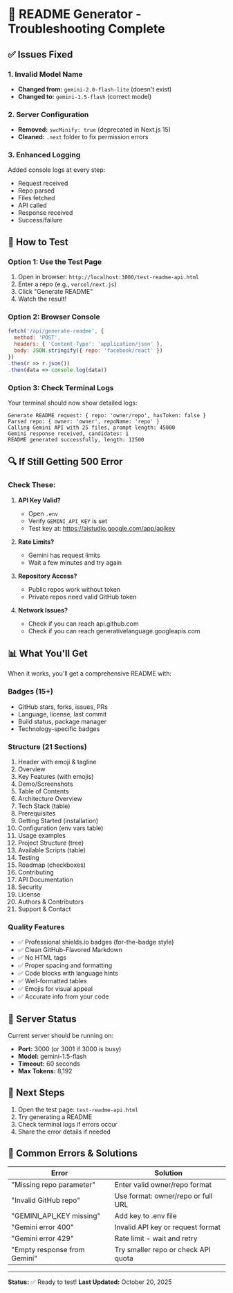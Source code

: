 # 🔧 README Generator - Troubleshooting Complete

## ✅ Issues Fixed

### 1. Invalid Model Name
- **Changed from:** `gemini-2.0-flash-lite` (doesn't exist)
- **Changed to:** `gemini-1.5-flash` (correct model)

### 2. Server Configuration
- **Removed:** `swcMinify: true` (deprecated in Next.js 15)
- **Cleaned:** `.next` folder to fix permission errors

### 3. Enhanced Logging
Added console logs at every step:
- Request received
- Repo parsed
- Files fetched
- API called
- Response received
- Success/failure

## 🧪 How to Test

### Option 1: Use the Test Page
1. Open in browser: `http://localhost:3000/test-readme-api.html`
2. Enter a repo (e.g., `vercel/next.js`)
3. Click "Generate README"
4. Watch the result!

### Option 2: Browser Console
```javascript
fetch('/api/generate-readme', {
  method: 'POST',
  headers: { 'Content-Type': 'application/json' },
  body: JSON.stringify({ repo: 'facebook/react' })
})
.then(r => r.json())
.then(data => console.log(data))
```

### Option 3: Check Terminal Logs
Your terminal should now show detailed logs:
```
Generate README request: { repo: 'owner/repo', hasToken: false }
Parsed repo: { owner: 'owner', repoName: 'repo' }
Calling Gemini API with 25 files, prompt length: 45000
Gemini response received, candidates: 1
README generated successfully, length: 12500
```

## 🔍 If Still Getting 500 Error

### Check These:

1. **API Key Valid?**
   - Open `.env`
   - Verify `GEMINI_API_KEY` is set
   - Test key at: https://aistudio.google.com/app/apikey

2. **Rate Limits?**
   - Gemini has request limits
   - Wait a few minutes and try again

3. **Repository Access?**
   - Public repos work without token
   - Private repos need valid GitHub token

4. **Network Issues?**
   - Check if you can reach api.github.com
   - Check if you can reach generativelanguage.googleapis.com

## 📊 What You'll Get

When it works, you'll get a comprehensive README with:

### Badges (15+)
- GitHub stars, forks, issues, PRs
- Language, license, last commit
- Build status, package manager
- Technology-specific badges

### Structure (21 Sections)
1. Header with emoji & tagline
2. Overview
3. Key Features (with emojis)
4. Demo/Screenshots
5. Table of Contents
6. Architecture Overview
7. Tech Stack (table)
8. Prerequisites
9. Getting Started (installation)
10. Configuration (env vars table)
11. Usage examples
12. Project Structure (tree)
13. Available Scripts (table)
14. Testing
15. Roadmap (checkboxes)
16. Contributing
17. API Documentation
18. Security
19. License
20. Authors & Contributors
21. Support & Contact

### Quality Features
- ✅ Professional shields.io badges (for-the-badge style)
- ✅ Clean GitHub-Flavored Markdown
- ✅ No HTML tags
- ✅ Proper spacing and formatting
- ✅ Code blocks with language hints
- ✅ Well-formatted tables
- ✅ Emojis for visual appeal
- ✅ Accurate info from your code

## 🚀 Server Status

Current server should be running on:
- **Port:** 3000 (or 3001 if 3000 is busy)
- **Model:** gemini-1.5-flash
- **Timeout:** 60 seconds
- **Max Tokens:** 8,192

## 📝 Next Steps

1. Open the test page: `test-readme-api.html`
2. Try generating a README
3. Check terminal logs if errors occur
4. Share the error details if needed

## 🐛 Common Errors & Solutions

| Error | Solution |
|-------|----------|
| "Missing repo parameter" | Enter valid owner/repo format |
| "Invalid GitHub repo" | Use format: owner/repo or full URL |
| "GEMINI_API_KEY missing" | Add key to .env file |
| "Gemini error 400" | Invalid API key or request format |
| "Gemini error 429" | Rate limit - wait and retry |
| "Empty response from Gemini" | Try smaller repo or check API quota |

---

**Status:** ✅ Ready to test!
**Last Updated:** October 20, 2025
